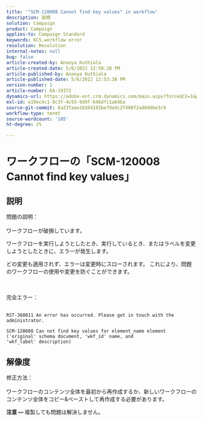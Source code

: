 ```yaml
---
title: '"SCM-120008 Cannot find key values" in workflow'
description: 説明
solution: Campaign
product: Campaign
applies-to: Campaign Standard
keywords: KCS,workflow error
resolution: Resolution
internal-notes: null
bug: false
article-created-by: Ananya Kuthiala
article-created-date: 5/6/2022 12:50:20 PM
article-published-by: Ananya Kuthiala
article-published-date: 5/6/2022 12:53:38 PM
version-number: 1
article-number: KA-19372
dynamics-url: https://adobe-ent.crm.dynamics.com/main.aspx?forceUCI=1&pagetype=entityrecord&etn=knowledgearticle&id=3002eb10-3bcd-ec11-a7b5-0022480b639b
exl-id: a19ec4c1-8c3f-4c93-9d9f-646dfc1a64ba
source-git-commit: 6a23faae10364181be7dedc2f408f2ad8d8be3c9
workflow-type: tm+mt
source-wordcount: '105'
ht-degree: 2%

---
```


# ワークフローの「SCM-120008 Cannot find key values」

## 説明

問題の説明：<br><br>
ワークフローが破損しています。

ワークフローを実行しようとしたとき、実行しているとき、またはラベルを変更しようとしたときに、エラーが発生します。

どの変更も適用されず、エラーは変更時にスローされます。 これにより、問題のワークフローの使用や変更を防ぐことができます。

<br><br>完全エラー：<br><br>

```
RST-360011 An error has occurred. Please get in touch with the administrator.

SCM-120008 Can not find key values for element_name element ('original' schema document, 'wkf_id' name, and 'wkf_label' description)
```


## 解像度

修正方法：<br><br>
ワークフローのコンテンツ全体を最初から再作成するか、新しいワークフローのコンテンツ全体をコピー&amp;ペーストして再作成する必要があります。

<b>注意 — </b>複製しても問題は解決しません。
